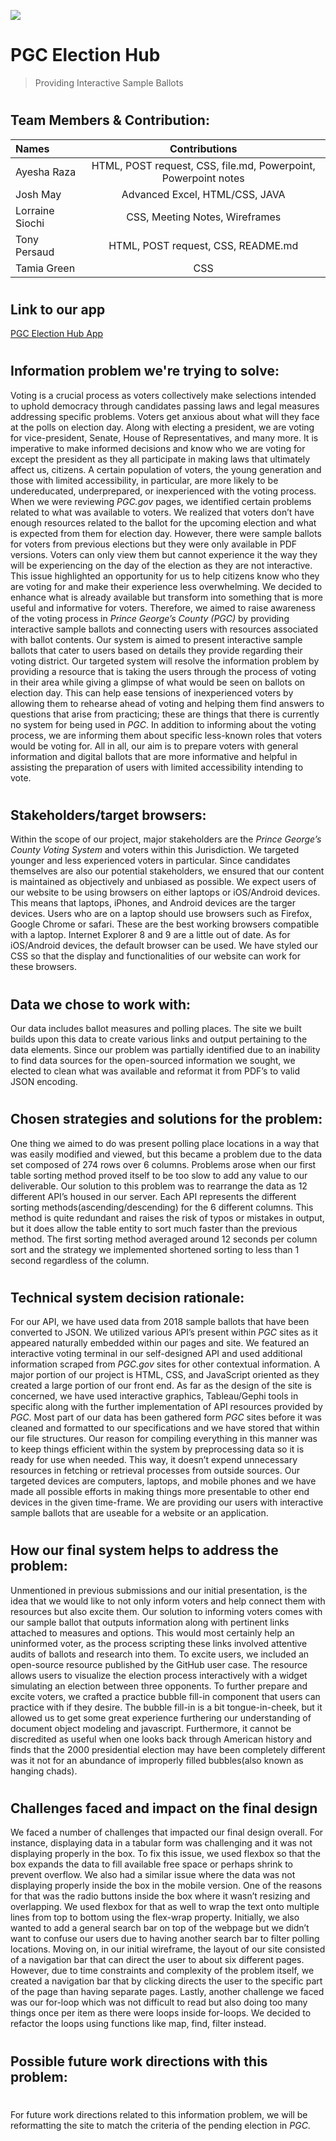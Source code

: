 ![](/img/PJ_flag.png)
#  PGC Election Hub 

> Providing Interactive Sample Ballots
#



## Team Members & Contribution:

| Names          | Contributions| 
| :---           |    :----:   |
| Ayesha Raza    | HTML, POST request, CSS, file.md, Powerpoint, Powerpoint notes| 
| Josh May       |  Advanced Excel, HTML/CSS, JAVA| 
| Lorraine Siochi|  CSS, Meeting Notes, Wireframes| 
| Tony Persaud   |  HTML, POST request, CSS, README.md| 
| Tamia Green    |  CSS| 

#
## Link to our app
[PGC Election Hub App](http://pgcelection.herokuapp.com/) 
# 
## Information problem we're trying to solve:

Voting is a crucial process as voters collectively make selections intended to uphold democracy through candidates passing laws and legal measures addressing specific problems. Voters get anxious about what will they face at the polls on election day. Along with electing a president, we are voting for vice-president, Senate, House of Representatives, and many more. It is imperative to make informed decisions and know who we are voting for except the president as they all participate in making laws that ultimately affect us, citizens. A certain population of voters, the young generation and those with limited accessibility, in particular, are more likely to be undereducated, underprepared, or inexperienced with the voting process. 
When we were reviewing _PGC.gov_ pages, we identified certain problems related to what was available to voters. We realized that voters don’t have enough resources related to the ballot for the upcoming election and what is expected from them for election day. However, there were sample ballots for voters from previous elections but they were only available in PDF versions. Voters can only view them but cannot experience it the way they will be experiencing on the day of the election as they are not interactive. This issue highlighted an opportunity for us to help citizens know who they are voting for and make their experience less overwhelming. We decided to enhance what is already available but transform into something that is more useful and informative for voters. Therefore, we aimed to raise awareness of the voting process in _Prince George’s County (PGC)_ by providing interactive sample ballots and connecting users with resources associated with ballot contents. Our system is aimed to present interactive sample ballots that cater to users based on details they provide regarding their voting district.  Our targeted system will resolve the information problem by providing a resource that is taking the users through the process of voting in their area while giving a glimpse of what would be seen on ballots on election day. This can help ease tensions of inexperienced voters by allowing them to rehearse ahead of voting and helping them find answers to questions that arise from practicing; these are things that there is currently no system for being used in _PGC_. In addition to informing about the voting process, we are informing them about specific less-known roles that voters would be voting for. All in all, our aim is to prepare voters with general information and digital ballots that are more informative and helpful in assisting the preparation of users with limited accessibility intending to vote.
#
## Stakeholders/target browsers:

Within the scope of our project, major stakeholders are the _Prince George’s County Voting System_ and voters within this Jurisdiction. We targeted younger and less experienced voters in particular. Since candidates themselves are also our potential stakeholders, we ensured that our content is maintained as objectively and unbiased as possible. We expect users of our website to be using browsers on either laptops or iOS/Android devices. This means that laptops, iPhones, and Android devices are the targer devices. Users who are on a laptop should use browsers such as Firefox, Google Chrome or safari. These are the best working browsers compatible with a laptop. Internet Explorer 8 and 9 are a little out of date. As for iOS/Android devices, the default browser can be used. We have styled our CSS so that the display and functionalities of our website can work for these browsers.

 
#
## Data we chose to work with:

Our data includes ballot measures and polling places. The site we built builds upon this data to create various links and output pertaining to the data elements. Since our problem was partially identified due to an inability to find data sources for the open-sourced information we sought, we elected to clean what was available and reformat it from PDF’s to valid JSON encoding.
#
## Chosen strategies and solutions for the problem:

One thing we aimed to do was present polling place locations in a way that was easily modified and viewed, but this became a problem due to the data set composed of 274 rows over 6 columns. Problems arose when our first table sorting method proved itself to be too slow to add any value to our deliverable. Our solution to this problem was to rearrange the data as 12 different API’s housed in our server. Each API represents the different sorting methods(ascending/descending) for the 6 different columns. This method is quite redundant and raises the risk of typos or mistakes in output, but it does allow the table entity to sort much faster than the previous method. The first sorting method averaged around 12 seconds per column sort and the strategy we implemented shortened sorting to less than 1 second regardless of the column.   

#
## Technical system decision rationale:

For our API, we have used data from 2018 sample ballots that have been converted to JSON. We utilized various API’s present within _PGC_ sites as it appeared naturally embedded within our pages and site. We featured an interactive voting terminal in our self-designed API and used additional information scraped from _PGC.gov_ sites for other contextual information. A  major portion of our project is HTML, CSS, and JavaScript oriented as they created a large portion of our front end. As far as the design of the site is concerned, we have used interactive graphics, Tableau/Gephi tools in specific along with the further implementation of API resources provided by _PGC_. Most part of our data has been gathered form _PGC_ sites before it was cleaned and formatted to our specifications and we have stored that within our file structures. Our reason for compiling everything in this manner was to keep things efficient within the system by preprocessing data so it is ready for use when needed. This way, it doesn’t expend unnecessary resources in fetching or retrieval processes from outside sources. Our targeted devices are computers, laptops, and mobile phones and we have made all possible efforts in making things more presentable to other end devices in the given time-frame. We are providing our users with interactive sample ballots that are useable for a website or an application. 

#
## How our final system helps to address the problem:

Unmentioned in previous submissions and our initial presentation, is the idea that we would like to not only inform voters and help connect them with resources but also excite them. Our solution to informing voters comes with our sample ballot that outputs information along with pertinent links attached to measures and options. This would most certainly help an uninformed voter, as the process scripting these links involved attentive audits of ballots and research into them. To excite users, we included an open-source resource published by the GitHub user case. The resource allows users to visualize the election process interactively with a widget simulating an election between three opponents. To further prepare and excite voters, we crafted a practice bubble fill-in component that users can practice with if they desire. The bubble fill-in is a bit tongue-in-cheek, but it allowed us to get some great experience furthering our understanding of document object modeling and javascript. Furthermore, it cannot be discredited as useful when one looks back through American history and finds that the 2000 presidential election may have been completely different was it not for an abundance of improperly filled bubbles(also known as hanging chads).

#
## Challenges faced and impact on the final design

We faced a number of challenges that impacted our final design overall. For instance, displaying data in a tabular form was challenging and it was not displaying properly in the box. To fix this issue, we used flexbox so that the box expands the data to fill available free space or perhaps shrink to prevent overflow. We also had a similar issue where the data was not displaying properly inside the box in the mobile version. One of the reasons for that was the radio buttons inside the box where it wasn’t resizing and overlapping. We used flexbox for that as well to wrap the text onto multiple lines from top to bottom using the flex-wrap property. Initially, we also wanted to add a general search bar on top of the webpage but we didn’t want to confuse our users due to having another search bar to filter polling locations. Moving on, in our initial wireframe,  the layout of our site consisted of a navigation bar that can direct the user to about six different pages. However, due to time constraints and complexity of the problem itself, we created a navigation bar that by clicking directs the user to the specific part of the page than having separate pages. Lastly, another challenge we faced was our for-loop which was not difficult to read but also doing too many things once per item as there were loops inside for-loops. We decided to refactor the loops using functions like map, find, filter instead. 
#
## Possible future work directions with this problem:
#
For future work directions related to this information problem, we will be reformatting the site to match the criteria of the pending election in _PGC_. 








